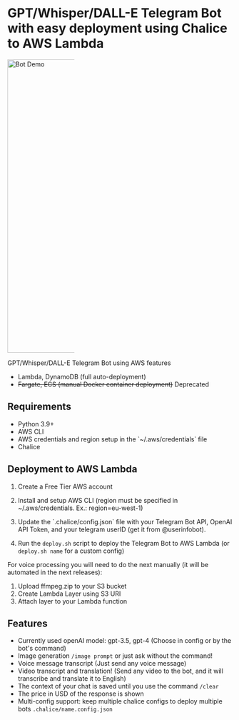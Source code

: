 # GPT/Whisper/DALL-E Telegram Bot with easy deployment using Chalice to AWS Lambda
<p align="left">
<img
  src="https://user-images.githubusercontent.com/1978717/227817754-219a8e0d-8a79-4cbb-8d1e-e348887bfa73.jpg"
  alt="Bot Demo"
  title="Happy Programmer"
  style="display: inline-block; margin: 0 auto; max-width: 150px; width: 324px; height: 657px">
</p>

GPT/Whisper/DALL-E Telegram Bot using AWS features

- Lambda, DynamoDB (full auto-deployment)
- ~~Fargate, ECS (manual Docker container deployment)~~ Deprecated

## Requirements

- Python 3.9+
- AWS CLI
- AWS credentials and region setup in the \`~/.aws/credentials\` file
- Chalice

## Deployment to AWS Lambda

1. Create a Free Tier AWS account

2. Install and setup AWS CLI (region must be specified in ~/.aws/credentials. Ex.: region=eu-west-1)

3. Update the \`.chalice/config.json\` file with your Telegram Bot API, OpenAI API Token, and your telegram userID (get it from @userinfobot).

4. Run the `deploy.sh` script to deploy the Telegram Bot to AWS Lambda (or `deploy.sh name` for a custom config)

For voice processing you will need to do the next manually (it will be automated in the next releases):

1. Upload ffmpeg.zip to your S3 bucket
2. Create Lambda Layer using S3 URI
3. Attach layer to your Lambda function

## Features

- Currently used openAI model: gpt-3.5, gpt-4 (Choose in config or by the bot's command)
- Image generation `/image prompt` or just ask without the command!
- Voice message transcript (Just send any voice message)
- Video transcript and translation! (Send any video to the bot, and it will transcribe and translate it to English)
- The context of your chat is saved until you use the command `/clear`
- The price in USD of the response is shown
- Multi-config support: keep multiple chalice configs to deploy multiple bots `.chalice/name.config.json`
